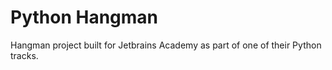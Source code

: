 # Python Hangman

Hangman project built for Jetbrains Academy as part of one of 
their Python tracks.